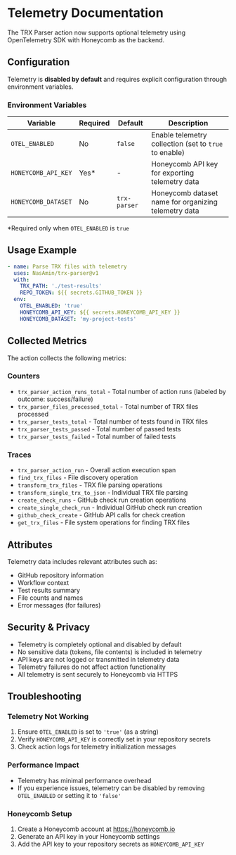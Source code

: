 # Telemetry Documentation

The TRX Parser action now supports optional telemetry using OpenTelemetry SDK with Honeycomb as the backend.

## Configuration

Telemetry is **disabled by default** and requires explicit configuration through environment variables.

### Environment Variables

| Variable | Required | Default | Description |
|----------|----------|---------|-------------|
| `OTEL_ENABLED` | No | `false` | Enable telemetry collection (set to `true` to enable) |
| `HONEYCOMB_API_KEY` | Yes* | - | Honeycomb API key for exporting telemetry data |
| `HONEYCOMB_DATASET` | No | `trx-parser` | Honeycomb dataset name for organizing telemetry data |

*Required only when `OTEL_ENABLED` is `true`

## Usage Example

```yaml
- name: Parse TRX files with telemetry
  uses: NasAmin/trx-parser@v1
  with:
    TRX_PATH: './test-results'
    REPO_TOKEN: ${{ secrets.GITHUB_TOKEN }}
  env:
    OTEL_ENABLED: 'true'
    HONEYCOMB_API_KEY: ${{ secrets.HONEYCOMB_API_KEY }}
    HONEYCOMB_DATASET: 'my-project-tests'
```

## Collected Metrics

The action collects the following metrics:

### Counters
- `trx_parser_action_runs_total` - Total number of action runs (labeled by outcome: success/failure)
- `trx_parser_files_processed_total` - Total number of TRX files processed
- `trx_parser_tests_total` - Total number of tests found in TRX files
- `trx_parser_tests_passed` - Total number of passed tests
- `trx_parser_tests_failed` - Total number of failed tests

### Traces
- `trx_parser_action_run` - Overall action execution span
- `find_trx_files` - File discovery operation
- `transform_trx_files` - TRX file parsing operations
- `transform_single_trx_to_json` - Individual TRX file parsing
- `create_check_runs` - GitHub check run creation operations  
- `create_single_check_run` - Individual GitHub check run creation
- `github_check_create` - GitHub API calls for check creation
- `get_trx_files` - File system operations for finding TRX files

## Attributes

Telemetry data includes relevant attributes such as:
- GitHub repository information
- Workflow context
- Test results summary
- File counts and names
- Error messages (for failures)

## Security & Privacy

- Telemetry is completely optional and disabled by default
- No sensitive data (tokens, file contents) is included in telemetry
- API keys are not logged or transmitted in telemetry data
- Telemetry failures do not affect action functionality
- All telemetry is sent securely to Honeycomb via HTTPS

## Troubleshooting

### Telemetry Not Working
1. Ensure `OTEL_ENABLED` is set to `'true'` (as a string)
2. Verify `HONEYCOMB_API_KEY` is correctly set in your repository secrets
3. Check action logs for telemetry initialization messages

### Performance Impact
- Telemetry has minimal performance overhead
- If you experience issues, telemetry can be disabled by removing `OTEL_ENABLED` or setting it to `'false'`

### Honeycomb Setup
1. Create a Honeycomb account at https://honeycomb.io
2. Generate an API key in your Honeycomb settings
3. Add the API key to your repository secrets as `HONEYCOMB_API_KEY`